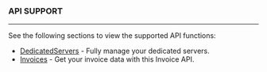 ### API SUPPORT
***************

See the following sections to view the supported API functions:

- [DedicatedServers](./docs/DedicatedServersAPI.md) - Fully manage your dedicated servers.
- [Invoices](./docs/InvoicesAPI.md) - Get your invoice data with this Invoice API.


